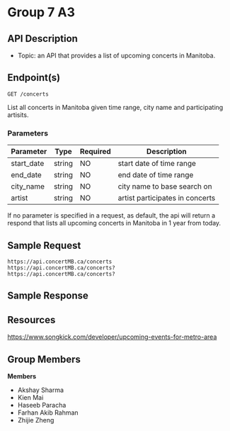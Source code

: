 # Group 7 A3
## API Description
- Topic: an API that provides a list of upcoming concerts in Manitoba.


## Endpoint(s)

`GET /concerts`

List all concerts in Manitoba given time range, city name and participating artisits.

### Parameters

| Parameter | Type | Required | Description |
|-----------|------|----------|-------------|
| start_date | string | NO | start date of time range |
| end_date | string | NO | end date of time range |
| city_name | string | NO | city name to base search on |
| artist | string | NO | artist participates in concerts |

If no parameter is specified in a request, as default, the api will return a respond that lists all upcoming concerts in Manitoba in 1 year from today.

## Sample Request
```
https://api.concertMB.ca/concerts
https://api.concertMB.ca/concerts?
https://api.concertMB.ca/concerts?

```
## Sample Response

## Resources

https://www.songkick.com/developer/upcoming-events-for-metro-area

## Group Members

**Members** 
* Akshay Sharma
* Kien Mai
* Haseeb Paracha
* Farhan Akib Rahman
* Zhijie Zheng
